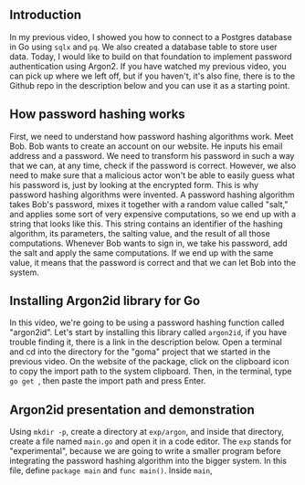 ## Introduction

In my previous video, I showed you how to connect to a Postgres database in Go using `sqlx` and `pq`.
We also created a database table to store user data.
Today, I would like to build on that foundation to implement password authentication using Argon2.
If you have watched my previous video, you can pick up where we left off, but if you haven't, it's also fine, there is to the Github repo in the description below and you can use it as a starting point.

## How password hashing works

First, we need to understand how password hashing algorithms work.
Meet Bob. Bob wants to create an account on our website. He inputs his email address and a password.
We need to transform his password in such a way that we can, at any time, check if the password is correct.
However, we also need to make sure that a malicious actor won't be able to easily guess what his password is, just by looking at the encrypted form.
This is why password hashing algorithms were invented.
A password hashing algorithm takes Bob's password, mixes it together with a random value called "salt," and applies some sort of very expensive computations, so we end up with a string that looks like this.
This string contains an identifier of the hashing algorithm, its parameters, the salting value, and the result of all those computations.
Whenever Bob wants to sign in, we take his password, add the salt and apply the same computations.
If we end up with the same value, it means that the password is correct and that we can let Bob into the system.

## Installing Argon2id library for Go

In this video, we're going to be using a password hashing function called "argon2id".
Let's start by installing this library called `argon2id`, if you have trouble finding it, there is a link in the description below.
Open a terminal and cd into the directory for the "goma" project that we started in the previous video.
On the website of the package, click on the clipboard icon to copy the import path to the system clipboard.
Then, in the terminal, type `go get `, then paste the import path and press Enter.

## Argon2id presentation and demonstration

Using `mkdir -p`, create a directory at `exp/argon`, and inside that directory, create a file named `main.go` and open it in a code editor.
The `exp` stands for "experimental", because we are going to write a smaller program before integrating the password hashing algorithm into the bigger system.
In this file, define `package main` and `func main()`.
Inside `main`, 
